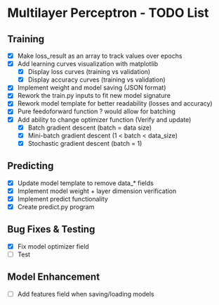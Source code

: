# Multilayer Perceptron - TODO List

## Training
- [x] Make loss_result as an array to track values over epochs
- [x] Add learning curves visualization with matplotlib
  - [x] Display loss curves (training vs validation)
  - [x] Display accuracy curves (training vs validation)
- [x] Implement weight and model saving (JSON format)
- [x] Rework the train.py inputs to fit new model signature
- [x] Rework model template for better readability (losses and accuracy)
- [x] Pure feedoforward function ? would allow for batching
- [x] Add ability to change optimizer function (Verify and update)
  - [x] Batch gradient descent (batch = data size)
  - [x] Mini-batch gradient descent (1 < batch < data_size)
  - [x] Stochastic gradient descent (batch = 1)

## Predicting
- [x] Update model template to remove data_* fields
- [x] Implement model weight + layer dimension verification
- [x] Implement predict functionality
- [x] Create predict.py program

## Bug Fixes & Testing
- [x] Fix model optimizer field
- [ ] Test

## Model Enhancement
- [ ] Add features field when saving/loading models

